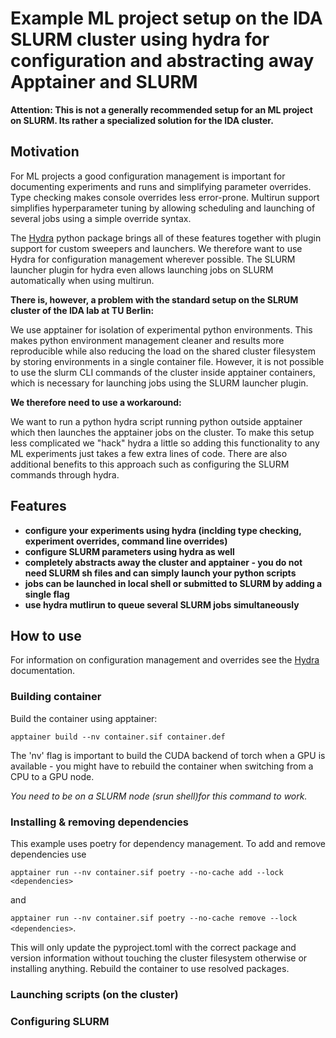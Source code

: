 # Example ML project setup on the IDA SLURM cluster using hydra for configuration and abstracting away Apptainer and SLURM
**Attention: This is not a generally recommended setup for an ML project on SLURM. Its rather a specialized solution for the IDA cluster.** 

## Motivation
For ML projects a good configuration management is important for documenting experiments and runs and simplifying parameter overrides. Type checking makes console overrides less error-prone. Multirun support simplifies hyperparameter tuning by allowing scheduling and launching of several jobs using a simple override syntax.

The [Hydra](https://hydra.cc) python package brings all of these features together with plugin support for custom sweepers and launchers. We therefore want to use Hydra for configuration management wherever possible. The SLURM launcher plugin for hydra even allows launching jobs on SLURM automatically when using multirun.


**There is, however, a problem with the standard setup on the SLRUM cluster of the IDA lab at TU Berlin:**

We use apptainer for isolation of experimental python environments. This makes python environment management cleaner and results more reproducible while also reducing the load on the shared cluster filesystem by storing environments in a single container file. However, it is not possible to use the slurm CLI commands of the cluster inside apptainer containers, which is necessary for launching jobs using the SLURM launcher plugin.


**We therefore need to use a workaround:**

We want to run a python hydra script running python outside apptainer which then launches the apptainer jobs on the cluster. To make this setup less complicated we "hack" hydra a little so adding this functionality to any ML experiments just takes a few extra lines of code. There are also additional benefits to this approach such as configuring the SLURM commands through hydra.


## Features
- **configure your experiments using hydra (inclding type checking, experiment overrides, command line overrides)**
- **configure SLURM parameters using hydra as well**
- **completely abstracts away the cluster and apptainer - you do not need SLURM sh files and can simply launch your python scripts**
- **jobs can be launched in local shell or submitted to SLURM by adding a single flag**
- **use hydra mutlirun to queue several SLURM jobs simultaneously**


## How to use
For information on configuration management and overrides see the [Hydra](https://hydra.cc) documentation.

### Building container
Build the container using apptainer:

```apptainer build --nv container.sif container.def```

The 'nv' flag is important to build the CUDA backend of torch when a GPU is available - you might have to rebuild the container when switching from a CPU to a GPU node.

*You need to be on a SLURM node (srun shell)for this command to work.*


### Installing & removing dependencies
This example uses poetry for dependency management. To add and remove dependencies use 

```apptainer run --nv container.sif poetry --no-cache add --lock <dependencies>```

and 

```apptainer run --nv container.sif poetry --no-cache remove --lock <dependencies>```.

This will only update the pyproject.toml with the correct package and version information without touching the cluster filesystem otherwise or installing anything. Rebuild the container to use resolved packages.

### Launching scripts (on the cluster)
### Configuring SLURM



